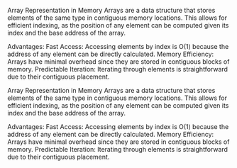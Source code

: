 Array Representation in Memory
Arrays are a data structure that stores elements of the same type in contiguous memory locations. This allows for efficient indexing, as the position of any element can be computed given its index and the base address of the array.

Advantages:
Fast Access: Accessing elements by index is O(1) because the address of any element can be directly calculated.
Memory Efficiency: Arrays have minimal overhead since they are stored in contiguous blocks of memory.
Predictable Iteration: Iterating through elements is straightforward due to their contiguous placement.

Array Representation in Memory
Arrays are a data structure that stores elements of the same type in contiguous memory locations. This allows for efficient indexing, as the position of any element can be computed given its index and the base address of the array.

Advantages:
Fast Access: Accessing elements by index is O(1) because the address of any element can be directly calculated.
Memory Efficiency: Arrays have minimal overhead since they are stored in contiguous blocks of memory.
Predictable Iteration: Iterating through elements is straightforward due to their contiguous placement.
